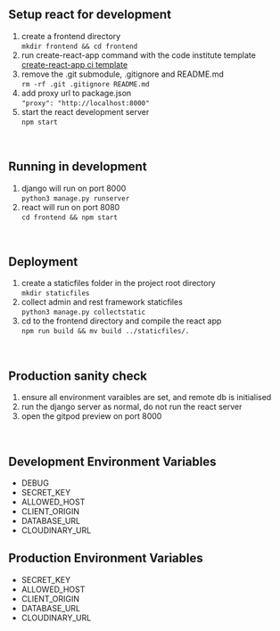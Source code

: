 

## Setup react for development
1. create a frontend directory  
`mkdir frontend && cd frontend`
2. run create-react-app command with the code institute template  
[create-react-app ci template](https://github.com/Code-Institute-Org/cra-template-moments)
3. remove the .git submodule, .gitignore and README.md  
`rm -rf .git .gitignore README.md`
4. add proxy url to package.json  
`"proxy": "http://localhost:8000"`
5. start the react development server  
`npm start`

<br/>

## Running in development
1. django will run on port 8000  
`python3 manage.py runserver`
2. react will run on port 8080  
`cd frontend && npm start`

<br/>

## Deployment

1. create a staticfiles folder in the project root directory  
`mkdir staticfiles`
2. collect admin and rest framework staticfiles  
`python3 manage.py collectstatic`
3. cd to the frontend directory and compile the react app  
`npm run build && mv build ../staticfiles/.`
 
<br/>

## Production sanity check
1. ensure all environment varaibles are set, and remote db is initialised
2. run the django server as normal, do not run the react server
3. open the gitpod preview on port 8000

<br/>

## Development Environment Variables

- DEBUG
- SECRET_KEY
- ALLOWED_HOST
- CLIENT_ORIGIN
- DATABASE_URL
- CLOUDINARY_URL

## Production Environment Variables

- SECRET_KEY
- ALLOWED_HOST
- CLIENT_ORIGIN
- DATABASE_URL
- CLOUDINARY_URL
